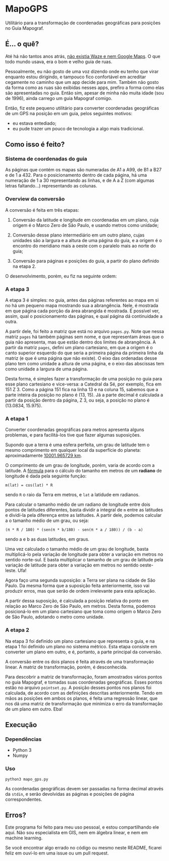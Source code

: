 # MapoGPS

Utilitário para a transformação de coordenadas geográficas para posições no Guia
Mapograf.

## É... o quê?

Até há não tantos anos atrás, [não existia Waze e nem Google
Maps](https://vejasp.abril.com.br/blog/memoria/a-vida-sem-waze/). O que todo
mundo usava, era o bom e velho guia de ruas.

Pessoalmente, eu não gosto de uma voz dizendo onde eu tenho que virar enquanto
estou dirigindo, e tampouco fico confortável em acreditar cegamente no caminho
que um app decide para mim. Também não gosto da forma como as ruas são exibidas
nesses apps, prefiro a forma como elas são apresentadas no guia. Então sim,
apesar de minha não muita idade (sou de 1996), ainda carrego um guia Mapograf
comigo.

Então, fiz este pequeno utilitário para converter coordenadas geográficas de um
GPS na posição em um guia, pelos seguintes motivos:

- eu estava entediado;
- eu pude trazer um pouco de tecnologia a algo mais tradicional.

## Como isso é feito?

### Sistema de coordenadas do guia

As páginas que contém os mapas são numeradas de A1 a A99, de B1 a B27 e de 1
a 432. Para o posicionamento dentro de cada página, há uma numeração de 1 a 30
representando as linhas, e de A a Z (com algumas letras faltando...)
representando as colunas.

### Overview da conversão

A conversão é feita em três etapas:

1. Conversão da latitude e longitude em coordenadas em um plano, cuja origem é o
  Marco Zero de São Paulo, e usando metros como unidade;
  
2. Conversão desse plano intermediário em um outro plano, cujas unidades são a
   largura e a altura de uma página do guia, e a origem é o encontro do
   meridiano mais a oeste com o paralelo mais ao norte do guia;
   
3. Conversão para páginas e posições do guia, a partir do plano definido na etapa
   2.
   
O desenvolvimento, porém, eu fiz na seguinte ordem:

### A etapa 3

A etapa 3 é simples: no guia, antes das páginas referentes ao mapa em si no há
um pequeno mapa mostrando sua a abrangência. Nele, é mostrada em que página cada
porção da área abrangida é mostrada. É possível ver, assim, qual o
posicionamento das páginas, e qual página dá continuidade a outra.

A partir dele, foi feito a matriz que está no arquivo ```pages.py```. Note que
nessa matriz ```pages``` há também páginas sem nome, e que representam áreas que
o guia não apresenta, mas que estão dentro dos limites de abrangência. A partir
da matriz ```pages```, defini um plano cartesiano, em que a origem é o canto
superior esquerdo do que seria a primeira página da primeira linha da matriz (e
que é uma página que não existe). O eixo das ordenadas desse plano tem como
unidade a altura de uma página, e o eixo das abscissas tem como unidade a
largura de uma página.

Desta forma, é simples fazer a transformação de uma posição no guia para esse
plano cartesiano e vice-versa: a Catedral da Sé, por exemplo, fica em 151 Z 3.
Como a página 151 fica na linha 13 e na coluna 15, sabemos que a parte inteira
da posição no plano é (13, 15). Já a parte decimal é calculada a partir da
posição dentro da página, Z 3, ou seja, a posição no plano é (13.0834, 15.975).

### A etapa 1

Converter coordenadas geográficas para metros apresenta alguns problemas, e para
facilitá-los tive que fazer algumas suposições.

Supondo que a terra é uma esfera perfeita, um grau de latitude tem o mesmo
comprimento em qualquer local da superfície do planeta: aproximadamente
[10001.965729
km](https://en.wikipedia.org/wiki/Latitude#Length_of_a_degree_of_latitude). 

O comprimento de um grau de longitude, porém, varia de acordo com a latitude.  A
[fórmula](https://gis.stackexchange.com/questions/251643/approx-distance-between-any-2-longitudes-at-a-given-latitude#answer-251684)
para o cálculo do tamanho em metros de um **radiano** de longitude é dada pela
seguinte função:

```m(lat) = cos(lat) * R```

sendo ```R``` o raio da Terra em metros, e ```lat``` a latidude em radianos.

Para calcular o tamanho médio de um radiano de longitude entre dois pontos de
latitudes diferentes, basta dividir a integral de ```m``` entre as latitudes e
dividí-la pela diferença entre as latitudes. A partir dele, podemos calcular a
o tamanho médio de um grau, ou seja:

```(π * R / 180) * (sen(π * b/180) - sen(π * a / 180)) / (b - a)```

sendo a e b as duas latitudes, em graus.

Uma vez calculado o tamanho médio de um grau de longitude, basta multiplicá-lo
pela variação de longitude para obter a variação em metros no sentido
norte-sul. E basta multiplicar o tamanho de um grau de latitude pela variação de
latitude para obter a variação em metros no sentido oeste-leste. Ufa!

Agora faço uma segunda suposição: a Terra ser plana na cidade de São Paulo. Da
mesma forma que a suposição feita anteriormente, isso vai produzir erros, mas
que serão de ordem irrelevante para esta aplicação.

A partir dessa suposição, é calculada a posição relativa do ponto em relação ao 
Marco Zero de São Paulo, em metros. Desta forma, podemos posicioná-lo em um
plano cartesiano que toma como origem o Marco Zero de São Paulo, adotando o
metro como unidade.

### A etapa 2

Na etapa 3 foi definido um plano cartesiano que representa o guia, e na etapa 1
foi definido um plano no sistema métrico. Esta etapa consiste em converter um
plano em outro, e é, portanto, a parte principal da conversão.

A conversão entre os dois planos é feita através de uma transformação linear. A
matriz de transformação, porém, é desconhecida.

Para descobrir a matriz de transformação, foram amostrados vários pontos no guia
Mapograf, e tomadas suas coordenadas geográficas. Esses pontos estão no arquivo
```pointset.py```.  A posição desses pontos nos planos foi calculada, de acordo
com as definições descritas anteriormente. Tendo em mãos as posições em ambos os
planos, é feita uma regressão linear, que nos dá uma matriz de transformação que
minimiza o erro da transformação de um plano em outro. Eba!

## Execução

### Dependências

- Python 3
- Numpy

### Uso

```python3 mapo_gps.py```

As coordenadas geográficas devem ser passadas na forma decimal através da
```stdin```, e serão devolvidas as páginas e posições de página correspondentes.

## Erros?

Este programa foi feito para meu uso pessoal, e estou compartilhando ele
aqui. Não sou especialista em GIS, nem em álgebra linear, e nem em machine
learning.

Se você encontrar algo errado no código ou mesmo neste README, ficarei feliz em
ouví-lo em uma issue ou um pull request.
